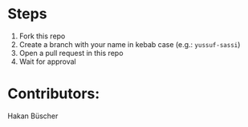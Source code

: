 # Steps
1. Fork this repo
2. Create a branch with your name in kebab case (e.g.: `yussuf-sassi`)
3. Open a pull request in this repo
4. Wait for approval



# Contributors:
Hakan Büscher
